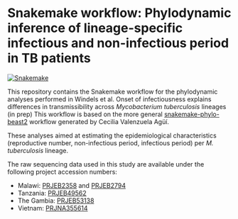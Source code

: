 # Snakemake workflow: Phylodynamic inference of lineage-specific infectious and non-infectious period in TB patients

[![Snakemake](https://img.shields.io/badge/snakemake-≥6.3.0-brightgreen.svg)](https://snakemake.github.io)

This repository contains the Snakemake workflow for the phylodynamic analyses performed in Windels et al. Onset of infectiousness explains differences in transmissibility across *Mycobacterium tuberculosis* lineages (in prep)
This workflow is based on the more general [snakemake-phylo-beast2](https://github.com/cecivale/snakemake-phylo-beast2) workflow generated by Cecilia Valenzuela Agüí.

These analyses aimed at estimating the epidemiological characteristics (reproductive number, non-infectious period, infectious period) per *M. tuberculosis* lineage.

The raw sequencing data used in this study are available under the following project accession numbers: 
- Malawi: [PRJEB2358](https://www.ebi.ac.uk/ena/browser/view/PRJEB2358) and [PRJEB2794](https://www.ebi.ac.uk/ena/browser/view/PRJEB2794)
- Tanzania: [PRJEB49562](https://www.ebi.ac.uk/ena/browser/view/PRJEB49562)
- The Gambia: [PRJEB53138](https://www.ebi.ac.uk/ena/browser/view/PRJEB53138)
- Vietnam: [PRJNA355614](https://www.ncbi.nlm.nih.gov/bioproject/355614)

